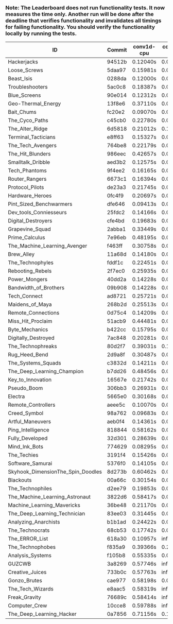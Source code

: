### Note: The Leaderboard does not run functionality tests. It now measures the time only. Another run will be done after the deadline that verifies functionality and invalidates all timings for failing functionality. You should verify the functionality locally by running the tests.

|ID|Commit|conv1d-cpu|conv1d-gpu|DWSPConv2D-gpu|gemm-gpu|avg|
|-|-|-|-|-|-|-|
|Hackerjacks|94512b|0.12040s|0.06510s|3.13481s|1.95543s|1.31893s|
|Loose_Screws|5daa97|0.15981s|0.06384s|3.17249s|1.91031s|1.32661s|
|Beast_Isis|0288da|0.12000s|0.09165s|3.21535s|1.92306s|1.33751s|
|Troubleshooters|5ac0c8|0.18387s|0.06167s|3.18838s|1.94556s|1.34487s|
|Blue_Screens|90e014|0.12312s|0.06364s|3.18903s|2.13024s|1.37651s|
|Geo-Thermal_Energy|13f8e6|0.37110s|0.07426s|3.17298s|1.98543s|1.40094s|
|Bait_Chums|fc20e2|0.09070s|0.06332s|3.60110s|2.38101s|1.53403s|
|The_Cyco_Paths|c45cb0|0.22780s|0.08459s|3.59698s|2.24624s|1.53890s|
|The_Alter_Ridge|6d5818|0.21012s|0.10647s|3.61663s|2.25445s|1.54692s|
|Terminal_Tacticians|e8ff63|0.15327s|0.07444s|3.65392s|2.36179s|1.56085s|
|The_Tech_Avengers|764be8|0.22179s|0.06743s|3.66188s|2.29878s|1.56247s|
|The_Hit_Blunders|986eec|0.42657s|0.06926s|3.31015s|2.44737s|1.56334s|
|Smalltalk_Dribble|aed3b2|0.12575s|0.07636s|3.64122s|2.42320s|1.56663s|
|Tech_Phantoms|9f4ee2|0.16165s|0.09501s|3.61591s|2.39778s|1.56759s|
|Router_Rangers|6673c1|0.16394s|0.07797s|3.67813s|2.36650s|1.57164s|
|Protocol_Pilots|de23a3|0.21745s|0.07982s|3.67595s|2.33646s|1.57742s|
|Hardware_Heroes|0fc4f9|0.20697s|0.07859s|3.66806s|2.36027s|1.57847s|
|Pint_Sized_Benchwarmers|dfe646|0.09413s|0.07526s|3.73001s|2.42936s|1.58219s|
|Dev_tools_Conniesseurs|25fdc2|0.14166s|0.05591s|3.73511s|2.40873s|1.58535s|
|Digital_Destroyers|cfe4bd|0.19683s|0.07493s|3.65208s|2.47078s|1.59866s|
|Grapevine_Squad|2abba1|0.33449s|0.08484s|3.68854s|2.29189s|1.59994s|
|Prime_Calculus|7e96eb|0.48195s|0.06349s|3.58756s|2.26831s|1.60033s|
|The_Machine_Learning_Avenger|f463ff|0.30758s|0.07601s|3.65405s|2.37307s|1.60268s|
|Brew_Alley|11a68d|0.14180s|0.05542s|3.76635s|2.46260s|1.60654s|
|The_Technophyles|fddf1c|0.22451s|0.05149s|3.77942s|2.37318s|1.60715s|
|Rebooting_Rebels|2f7ec0|0.25935s|0.07519s|3.66545s|2.43556s|1.60889s|
|Power_Mongers|40dd2a|0.14228s|0.05603s|3.81361s|2.46422s|1.61903s|
|Bandwidth_of_Brothers|09b908|0.14228s|0.07863s|3.76139s|2.49791s|1.62005s|
|Tech_Connect|ad8721|0.25721s|0.08614s|3.65932s|2.48539s|1.62201s|
|Maidens_of_Maya|268b2d|0.25513s|0.07470s|3.62490s|2.55842s|1.62828s|
|Remote_Connections|0d75c4|0.14209s|0.05566s|3.86016s|2.47153s|1.63236s|
|Miss_Hit_Proclaim|51acb9|0.44481s|0.07646s|3.67843s|2.33341s|1.63328s|
|Byte_Mechanics|b422cc|0.15795s|0.06944s|3.57994s|2.74346s|1.63770s|
|Digitally_Destroyed|7ac848|0.20281s|0.09260s|3.77661s|2.48605s|1.63952s|
|The_Technophreaks|80d2f7|0.39031s|0.15080s|3.66917s|2.35396s|1.64106s|
|Rug_Heed_Bend|2d9a8f|0.30487s|0.06748s|3.61233s|2.59641s|1.64527s|
|The_Systems_Squads|c3832d|0.14211s|0.06739s|3.88062s|2.49199s|1.64553s|
|The_Deep_Learning_Champion|b7dd26|0.48456s|0.08242s|3.65940s|2.37405s|1.65011s|
|Key_to_Innovation|16567e|0.21742s|0.05654s|3.77201s|2.57505s|1.65525s|
|Pseudo_Boom|306bb3|0.26931s|0.06673s|3.86062s|2.44154s|1.65955s|
|Electra|5665e0|0.30168s|0.07508s|3.80863s|2.47729s|1.66567s|
|Remote_Controllers|aeee5c|0.10070s|0.05639s|4.00502s|2.50878s|1.66772s|
|Creed_Symbol|98a762|0.09683s|0.05473s|3.97692s|2.60684s|1.68383s|
|Artful_Maneuvers|aeb0f4|0.14361s|0.08652s|3.99422s|2.56114s|1.69637s|
|Ping_Intelligence|818844|0.58162s|0.06910s|3.78498s|2.47634s|1.72801s|
|Fully_Developed|32d301|0.28639s|0.07619s|3.81005s|2.79180s|1.74111s|
|Mind_Ink_Bots|774629|0.08295s|0.07560s|4.14889s|2.67099s|1.74461s|
|The_Techies|3191f4|0.15426s|0.08713s|3.66076s|3.10402s|1.75154s|
|Software_Samurai|5376f0|0.14105s|0.05560s|3.69313s|3.12386s|1.75341s|
|Skyhook_DimensionThe_Spin_Doodles|8d273b|0.60462s|0.07362s|3.61617s|2.73073s|1.75629s|
|Blackouts|00a66c|0.30154s|0.07569s|3.96905s|2.80838s|1.78866s|
|The_Technophiles|d2ee79|0.19853s|0.05473s|3.63421s|3.39415s|1.82040s|
|The_Machine_Learning_Astronaut|3822d6|0.58417s|0.08716s|4.03583s|2.61959s|1.83169s|
|Machine_Learning_Mavericks|36be48|0.21170s|0.08512s|4.18674s|3.02734s|1.87772s|
|The_Deep_Learning_Technician|83ee03|0.31445s|0.08433s|3.89287s|3.62208s|1.97843s|
|Analyzing_Anarchists|b1b1ad|0.24422s|0.07554s|3.61115s|4.93212s|2.21576s|
|The_Technocrats|68cb53|0.17742s|0.09384s|3.72867s|6.23117s|2.55777s|
|The_ERROR_List|618a30|0.10957s|infs|3.14109s|4.63673s|infs|
|The_Technophobes|f835a9|0.39366s|0.20947s|infs|2.49766s|infs|
|Analysis_Systems|f105b8|0.55335s|0.05471s|infs|infs|infs|
|GUZCWB|3a8269|0.57746s|infs|infs|4.93446s|infs|
|Creative_Juices|733b0c|0.57763s|infs|infs|4.90380s|infs|
|Gonzo_Brutes|cae977|0.58198s|0.05606s|infs|2.47874s|infs|
|The_Tech_Wizards|e8aac5|0.58319s|infs|infs|5.05407s|infs|
|Freak_Gravity|76689c|0.58414s|infs|infs|5.05575s|infs|
|Computer_Crew|10cce8|0.59788s|infs|infs|5.18238s|infs|
|The_Deep_Learning_Hacker|0a7856|0.71156s|0.14151s|infs|3.12417s|infs|
